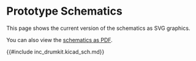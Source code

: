 # Prototype Schematics

This page shows the current version of the schematics as SVG graphics.

You can also view the [schematics as PDF](./plot/drumkit.kicad_sch.pdf).

{{#include inc_drumkit.kicad_sch.md}}
